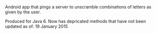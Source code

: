 Android app that pings a server to unscramble combinations of letters as given by the user.

Produced for Java 6. Now has depricated methods that have not been updated as of: 19 January 2015
